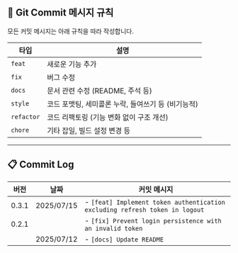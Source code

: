 ## 📌 Git Commit 메시지 규칙

모든 커밋 메시지는 아래 규칙을 따라 작성합니다.


| 타입       | 설명                                           |
|------------|------------------------------------------------|
| `feat`     | 새로운 기능 추가                               |
| `fix`      | 버그 수정                                      |
| `docs`     | 문서 관련 수정 (README, 주석 등)               |
| `style`    | 코드 포맷팅, 세미콜론 누락, 들여쓰기 등 (비기능적) |
| `refactor` | 코드 리팩토링 (기능 변화 없이 구조 개선)       |
| `chore`    | 기타 잡일, 빌드 설정 변경 등                   |


---

## 📋 Commit Log

| 버전    | 날짜         | 커밋 메시지                                                                      |
|-------|------------|-----------------------------------------------------------------------------|
| 0.3.1 | 2025/07/15 | - `[feat] Implement token authentication excluding refresh token in logout` |
| 0.2.1 |            | - `[fix] Prevent login persistence with an invalid token`                   |
|       | 2025/07/12 | - `[docs] Update README`                                                    |
